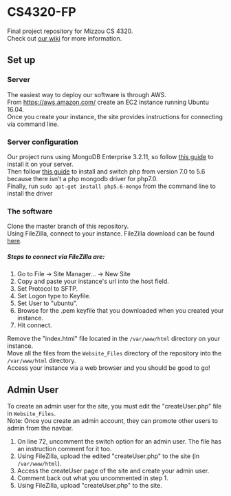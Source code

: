 # CS4320-FP
Final project repository for Mizzou CS 4320.  
Check out [our wiki](https://github.com/mromerom/CS4320-FP/wiki) for more information.

## Set up
### Server
The easiest way to deploy our software is through AWS.  
From https://aws.amazon.com/ create an EC2 instance running Ubuntu 16.04.  
Once you create your instance, the site provides instructions for connecting via command line.

### Server configuration
Our project runs using MongoDB Enterprise 3.2.11, so follow [this guide](https://docs.mongodb.com/manual/tutorial/install-mongodb-enterprise-on-ubuntu/) to install it on your server.  
Then follow [this guide](http://lornajane.net/posts/2016/php-7-0-and-5-6-on-ubuntu) to install and switch php from version 7.0 to 5.6 because there isn’t a php mongodb driver for php7.0.  
Finally, run `sudo apt-get install php5.6-mongo` from the command line to install the driver

### The software
Clone the master branch of this repository.  
Using FileZilla, connect to your instance. FileZilla download can be found [here](https://filezilla-project.org/).  

##### Steps to connect via FileZilla are:  
1. Go to File -> Site Manager... -> New Site  
2. Copy and paste your instance's url into the host field.  
3. Set Protocol to SFTP.  
4. Set Logon type to Keyfile.  
5. Set User to "ubuntu".  
6. Browse for the .pem keyfile that you downloaded when you created your instance.  
7. Hit connect.  

Remove the "index.html" file located in the `/var/www/html` directory on your instance.  
Move all the files from the `Website_Files` directory of the repository into the `/var/www/html` directory.  
Access your instance via a web browser and you should be good to go!

## Admin User  
To create an admin user for the site, you must edit the "createUser.php" file in `Website_Files`.  
Note: Once you create an admin account, they can promote other users to admin from the navbar.
1. On line 72, uncomment the switch option for an admin user. The file has an instruction comment for it too.  
2. Using FileZilla, upload the edited "createUser.php" to the site (in `/var/www/html`).  
3. Access the createUser page of the site and create your admin user.  
4. Comment back out what you uncommented in step 1.  
5. Using FileZilla, upload "createUser.php" to the site.
